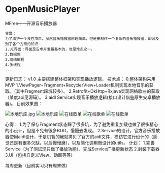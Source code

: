 # OpenMusicPlayer
MFree——开源音乐播放器
```
背景：
为了维护一个良性项目，虽然音乐播放器原理简单，但是要制作一个复杂的音乐播放器，却涉及到了各个方面的知识：
1.UI界面：界面是安卓开发最基本的，也是难点之一。
2.数据库
3.网络编程
4.多线程
...
```
更新日志：
v1.0 主要搭建整体框架和实现播放逻辑。
技术点：
0.整体架构采用MVP
1.ViewPager+Fragment+RecyclerView+Loader机制实现本地音乐的获取。（其中Fragment踩坑较多）。
2.Retrofit+OkHttp+Rxjava实现网络歌曲的获取（某度api见源码）。
3.aidl Service实现音乐播放逻辑(接口设计借鉴原生安卓播放器)。
目前效果图：

![本地乐库.jpg](http://upload-images.jianshu.io/upload_images/1757399-926057386ebc9bbc.jpg?imageMogr2/auto-orient/strip%7CimageView2/2/w/500)
![本地乐库](http://upload-images.jianshu.io/upload_images/1757399-91483526e3b954ab.jpg?imageMogr2/auto-orient/strip%7CimageView2/2/w/500)
![在线歌单](http://upload-images.jianshu.io/upload_images/1757399-2f278368e2fc992a.jpg?imageMogr2/auto-orient/strip%7CimageView2/2/w/500)
![在线歌单](http://upload-images.jianshu.io/upload_images/1757399-6168f93f6b660075.jpg?imageMogr2/auto-orient/strip%7CimageView2/2/w/500)
![在线歌单](http://upload-images.jianshu.io/upload_images/1757399-e78762c5665e38fc.jpg?imageMogr2/auto-orient/strip%7CimageView2/2/w/500)


心得：
1.为了保存Fragment状态踩了很多坑，为了避免重复加载也做了很多精心的小设计，但是不免有很多BUG，慢慢去发现。
2.Service的设计，官方音乐播放器使用aidl设计，于是机智的我就拷贝了官方的aidl文件，模仿它进行设计的（感觉还是有很多欠缺，以后慢慢磨），以及简化调用而设计的utils。
计划：
1.完善Service（为了测试现只做了播放功能）、完成Service广播更新状态
2.封装下载器
3.UI（包括自定义View、动画等等）

每周更新（目前实习只有周末做）
